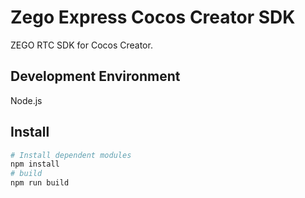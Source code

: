# Zego Express Cocos Creator SDK

ZEGO RTC SDK for Cocos Creator.

## Development Environment

Node.js

## Install

```bash
# Install dependent modules
npm install
# build
npm run build
```
